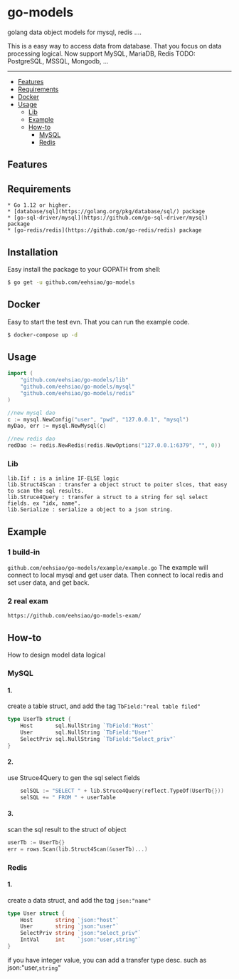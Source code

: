 # go-models
golang data object models for mysql, redis ....

This is a easy way to access data from database. That you focus on data processing logical.
Now support MySQL, MariaDB, Redis
TODO: PostgreSQL, MSSQL, Mongodb, ...

---------------------------------------
  * [Features](#features)
  * [Requirements](#requirements)
  * [Docker](#docker)
  * [Usage](#usage)
    * [Lib](#lib)
    * [Example](#example)
    * [How-to](#how-to)
        * [MySQL](#mysql)
        * [Redis](#redis)

## Features

## Requirements
    * Go 1.12 or higher.
    * [database/sql](https://golang.org/pkg/database/sql/) package
    * [go-sql-driver/mysql](https://github.com/go-sql-driver/mysql) package
    * [go-redis/redis](https://github.com/go-redis/redis) package

## Installation
Easy install the package to your GOPATH from shell:
```bash
$ go get -u github.com/eehsiao/go-models
```

## Docker
Easy to start the test evn. That you can run the example code.
```bash
$ docker-compose up -d
```

## Usage
```go
import (
	"github.com/eehsiao/go-models/lib"
	"github.com/eehsiao/go-models/mysql"
	"github.com/eehsiao/go-models/redis"
)

//new mysql dao
c := mysql.NewConfig("user", "pwd", "127.0.0.1", "mysql")
myDao, err := mysql.NewMysql(c)

//new redis dao
redDao := redis.NewRedis(redis.NewOptions("127.0.0.1:6379", "", 0))
```
### Lib
    lib.Iif : is a inline IF-ELSE logic
    lib.Struct4Scan : transfer a object struct to poiter slces, that easy to scan the sql results.
    lib.Struce4Query : transfer a struct to a string for sql select fields. ex "idx, name".
    lib.Serialize : serialize a object to a json string.

## Example
### 1 build-in
`github.com/eehsiao/go-models/example/example.go`
The example will connect to local mysql and get user data.
Then connect to local redis and set user data, and get back.

### 2 real exam
`https://github.com/eehsiao/go-models-exam/`


## How-to 
How to design model data logical
### MySQL
#### 1.
create a table struct, and add the tag `TbField:"real table filed"`
```go
type UserTb struct {
	Host       sql.NullString `TbField:"Host"`
	User       sql.NullString `TbField:"User"`
	SelectPriv sql.NullString `TbField:"Select_priv"`
}
```
#### 2.
use Struce4Query to gen the sql select fields
```go
	selSQL := "SELECT " + lib.Struce4Query(reflect.TypeOf(UserTb{}))
	selSQL += " FROM " + userTable
```
#### 3.
scan the sql result to the struct of object
```go
userTb := UserTb{}
err = rows.Scan(lib.Struct4Scan(&userTb)...)
```

### Redis
#### 1.
create a data struct, and add the tag `json:"name"`
```go
type User struct {
	Host       string `json:"host"`
	User       string `json:"user"`
    SelectPriv string `json:"select_priv"`
    IntVal     int    `json:"user,string"`
}
```

if you have integer value, you can add a transfer type desc.
such as json:"user,`string`"